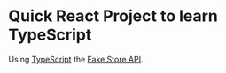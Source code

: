 # Quick React Project to learn TypeScript

Using [TypeScript](https://www.typescriptlang.org/) the [Fake Store API](https://fakestoreapi.com/). 



